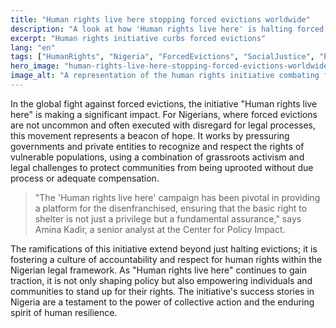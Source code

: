 ```yaml
---
title: "Human rights live here stopping forced evictions worldwide"
description: "A look at how 'Human rights live here' is halting forced evictions, impacting lives in Nigeria and beyond."
excerpt: "Human rights initiative curbs forced evictions"
lang: "en"
tags: ["HumanRights", "Nigeria", "ForcedEvictions", "SocialJustice", "Policy"]
hero_image: "human-rights-live-here-stopping-forced-evictions-worldwide.png"
image_alt: "A representation of the human rights initiative combating forced evictions"
---
```


In the global fight against forced evictions, the initiative "Human rights live here" is making a significant impact. For Nigerians, where forced evictions are not uncommon and often executed with disregard for legal processes, this movement represents a beacon of hope. It works by pressuring governments and private entities to recognize and respect the rights of vulnerable populations, using a combination of grassroots activism and legal challenges to protect communities from being uprooted without due process or adequate compensation.

> "The 'Human rights live here' campaign has been pivotal in providing a platform for the disenfranchised, ensuring that the basic right to shelter is not just a privilege but a fundamental assurance," says Amina Kadir, a senior analyst at the Center for Policy Impact.

The ramifications of this initiative extend beyond just halting evictions; it is fostering a culture of accountability and respect for human rights within the Nigerian legal framework. As "Human rights live here" continues to gain traction, it is not only shaping policy but also empowering individuals and communities to stand up for their rights. The initiative's success stories in Nigeria are a testament to the power of collective action and the enduring spirit of human resilience.